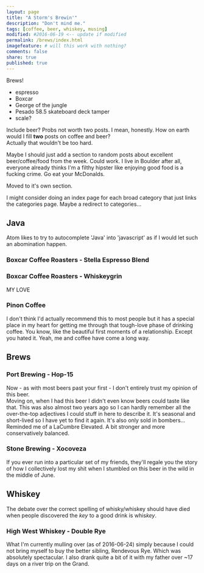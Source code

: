 ```yaml
---
layout: page
title: "A Storm's Brewin'"
description: "Don't mind me."
tags: [coffee, beer, whiskey, musing]
modified: #2016-06-19 <-- update if modified
permalink: /brews/index.html
imagefeature: # will this work with nothing?
comments: false
share: true
published: true
---
```


Brews!

 - espresso
 - Boxcar
 - George of the jungle
 - Pesado 58.5 skateboard deck tamper
 - scale?

Include beer? Probs not worth two posts. I mean, honestly. How on earth would I fill **two** posts on coffee and beer?  
Actually that wouldn't be too hard.

Maybe I should just add a section to random posts about excellent beer/coffee/food from the week. Could work. I live in Boulder after all, everyone already thinks I'm a filthy hipster like enjoying good food is a fucking crime. Go eat your McDonalds.

Moved to it's own section.

I might consider doing an index page for each broad category that just links the categories page. Maybe a redirect to categories...

## Java
Atom likes to try to autocomplete \'Java\' into \'javascript\' as if I would let such an abomination happen.

### Boxcar Coffee Roasters - Stella Espresso Blend

### Boxcar Coffee Roasters - Whiskeygrin
MY LOVE

### Pinon Coffee
I don't think I'd actually recommend this to most people but it has a special place in my heart for getting me through that tough-love phase of drinking coffee. You know, like the beautiful first moments of a relationship. Except you hated it. Yeah, me and coffee have come a long way.

## Brews

### Port Brewing - Hop-15
Now - as with most beers past your first - I don't entirely trust my opinion of this beer.  
Moving on, when I had this beer I didn't even know beers could taste like that. This was also almost two years ago so I can hardly remember all the over-the-top adjectives I could stuff in here to describe it. It's seasonal and short-lived so I have yet to find it again. It's also only sold in bombers... Reminded me of a LaCumbre Elevated. A bit stronger and more conservatively balanced.

### Stone Brewing - Xocoveza
If you ever run into a particular set of my friends, they'll regale you the story of how I collectively lost my shit when I stumbled on this beer in the wild in the middle of June.

## Whiskey
The debate over the correct spelling of whisky/whiskey should have died when people discovered the *key* to a good drink is whis*key*.

### High West Whiskey - Double Rye
What I'm currently mulling over (as of 2016-06-24) simply because I could not bring myself to buy the better sibling, Rendevous Rye. Which was absolutely spectacular. I also drank quite a bit of it with my father over ~17 days on a river trip on the Grand.
